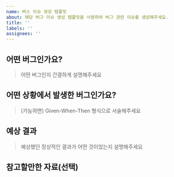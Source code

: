 ```yaml
---
name: 버스 이슈 생성 템플릿
about: 해당 버그 이슈 생성 템플릿을 사용하여 버그 관련 이슈를 생성해주세요. 
title: ''
labels: ''
assignees: ''
---
```


## 어떤 버그인가요?

> 어떤 버그인지 간결하게 설명해주세요

## 어떤 상황에서 발생한 버그인가요?

> (가능하면) Given-When-Then 형식으로 서술해주세요

## 예상 결과

> 예상했던 정상적인 결과가 어떤 것이었는지 설명해주세요

## 참고할만한 자료(선택)